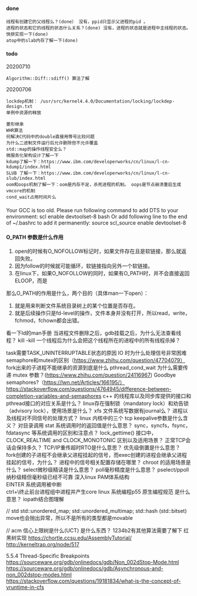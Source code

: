 #### done
```
线程有创建它的父线程么？(done） 没有，ppid只显示父进程的pid 。
进程的状态和它的线程的状态什么关系？(done) 没有，进程的状态就是进程中主线程的状态。
快排实现一下(done)
atop中的slab内存了解一下(done)
```

#### todo

20200710
```
Algorithm::Diff::sdiff() 算法了解
```
20200706
```
lockdep机制： /usr/src/kernel4.4.0/Documentation/locking/lockdep-design.txt
单例中资源的释放
```

```
菱形继承
WHR算法
何解决C代码中的double直接用等号比较问题
为什么二进制文件运行后允许删除但不允许覆盖
std::map的操作线程安全么？
微服务化架构设计了解一下
kdump了解一下：https://www.ibm.com/developerworks/cn/linux/l-cn-kdump1/index.html
SLUB 了解一下：https://www.ibm.com/developerworks/cn/linux/l-cn-slub/index.html
oom和oops机制了解一下：oom是内存不足，杀死进程的机制。 oops是节点崩溃重启生成vmcore的机制
cond_wait占用时间片么
```

####
Your GCC is too old. Please run following command to add DTS to your environment:
scl enable devtoolset-8 bash
Or add following line to the end of ~/.bashrc to add it permanently:
source scl_source enable devtoolset-8


#### O_PATH 参数是什么作用
1. open的时候有O_NOFOLLOW标记时，如果文件存在且是软链接，那么就返回失败。
1. 因为follow的时候就可能循环，软链接指向另外一个软链接。
1. 在linux下，如果O_NOFOLLOW的同时，如果有O_PATH时，并不会直接返回ELOOP，而是

那么O_PATH的作用是什么，两个目的（具体man一下open）：
1. 就是用来判断文件系统目录树上的某个位置是否存在。
1. 就是后续操作只是fd-level的操作，文件本身并没有打开，所以read，write，fchmod，fchown都会出错。

看一下ld的man手册
当进程文件删除之后，gdb挂载之后，为什么无法查看线程？
kill -kill 一个线程后为什么会把这个线程所在的进程中的所有线程杀掉？

task需要TASK_UNINTERRUPTABLE状态的原因
IO 时为什么处理信号非常困难
semaphore和mutex的区别（https://www.zhihu.com/question/47704079）
fork出来的子进程不能继承的资源到底是什么
pthread_cond_wait 为什么需要传递 mutex 参数？(https://www.zhihu.com/question/24116967)
Goodbye semaphores?（https://lwn.net/Articles/166195/）
https://stackoverflow.com/questions/4764945/difference-between-completion-variables-and-semaphores
c++ 的线程库以及同步库提供的接口和pthread接口的对应关系是什么？
linux存在强制锁（mandatory lock）和劝告锁（advisory lock），使用场景是什么？
xfs 文件系统写数据有journal么？
进程以及线程对不同信号的处理方式？
linux 内核中的三个 tcp keepalive参数是什么含义？
对目录调用 stat 系统调用时的返回值是什么意思？
sync，syncfs，fsync，fdatasync 等系统调用的区别和注意点？
lock_gettime() 接口中，CLOCK_REALTIME and CLOCK_MONOTONIC 区别以及适用场景？
正常TCP会话会保持多久？
TCP/IP重传超时RTO是什么意思？
优先级倒置是什么意思？
fork创建的子进程不会继承父进程挂起的信号，而exec创建的进程会继承父进程挂起的信号，为什么？
进程中的信号相关配置存储在哪里？
chroot 的适用场景是什么？
select微秒级精读是什么意思？
poll毫秒精度是什么意思？
pselect/ppoll纳秒级精但毫秒级已经不可靠
深入linux PAM体系结构    
EINTER 系统调用被中断    
ctrl+\终止前台进程组中进程并产生core
linux 系统编程p55
原生编程规范 是什么意思？
iopath结合图理解

// std
std::unordered_map;
std::unordered_multimap;
std::hash (std::bitset)
move也会抛出异常，所以不是所有的类型都是movable

// acm
信心上限树是什么(UCT) 是什么东西？
1234b2有其他算法需要了解下
红黑树实现
https://chortle.ccsu.edu/AssemblyTutorial/   
http://kerneltrap.org/node/517

5.5.4 Thread-Specific Breakpoints
https://sourceware.org/gdb/onlinedocs/gdb/Non_002dStop-Mode.html
https://sourceware.org/gdb/onlinedocs/gdb/Asynchronous-and-non_002dstop-modes.html
https://stackoverflow.com/questions/19181834/what-is-the-concept-of-vruntime-in-cfs
```
